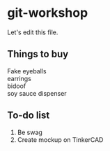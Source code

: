# git-workshop
Let's edit this file.

## Things to buy
Fake eyeballs <br/>
earrings <br/>
bidoof <br/>
soy sauce dispenser



## To-do list
1. Be swag <br/>
2. Create mockup on TinkerCAD

